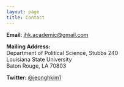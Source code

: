 ```yaml
---
layout: page
title: Contact
---
```


<p> <b>Email</b>: <a href="mailto:jhk.academic@gmail.com"> jhk.academic@gmail.com </a> </p>
<p> <b> Mailing Address: </b> <br> Department of Political Science, Stubbs 240 <br>Louisiana State University <br> Baton Rouge, LA 70803 </p>
<p> <b> Twitter: </b> <a href="https://twitter.com/jeonghkim1"> @jeonghkim1 </a> </p> 
